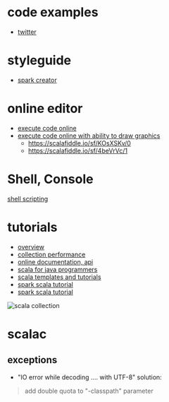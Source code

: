 # code examples
* [twitter](http://twitter.github.io/effectivescala/)

# styleguide
* [spark creator](http://github.com/databricks/scala-style-guide)

# online editor 
* [execute code online](https://scastie.scala-lang.org/)
* [execute code online with ability to draw graphics](https://scalafiddle.io/)
  * https://scalafiddle.io/sf/KOsXSKv/0
  * https://scalafiddle.io/sf/4beVrVc/1

# Shell, Console
[shell scripting](http://ammonite.io/)


# tutorials
* [overview](https://docs.scala-lang.org/overviews/)
* [collection performance](https://docs.scala-lang.org/overviews/collections/performance-characteristics.html)
* [online documentation, api](https://www.scala-lang.org/api/)
* [scala for java programmers](https://docs.scala-lang.org/tutorials/scala-for-java-programmers.html)
* [scala templates and tutorials](https://developer.lightbend.com/start/)
* [spark scala tutorial](https://github.com/deanwampler/spark-scala-tutorial)
* [spark scala tutorial](https://github.com/ktoso/spark-workshop)

![scala collection](https://i.postimg.cc/dtNC7zdf/scala-collection.png)


# scalac
## exceptions
* "IO error while decoding .... with UTF-8"
solution:
> add double quota to "-classpath" parameter
